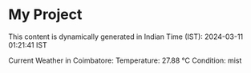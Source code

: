 # My Project

This content is dynamically generated in Indian Time (IST): 2024-03-11 01:21:41 IST


Current Weather in Coimbatore:
Temperature: 27.88 °C
Condition: mist
